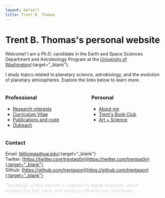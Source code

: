 ```yaml
---
layout: default
title: Trent B. Thomas
---
```



# Trent B. Thomas's personal website

Welcome! I am a Ph.D. candidate in the Earth and Space Sciences Department and Astrobiology Program at the [University of Washington](https://ess.uw.edu/people/trent-thomas/){:target="_blank"}.

I study topics related to planetary science, astrobiology, and the evolution of planetary atmospheres. Explore the links below to learn more.

<div style="display: flex; justify-content: space-between;">
    <div style="flex: 1; margin-right: 20px;">
        <h3>Professional</h3>
        <ul style="list-style-type: square;">
            <li><a href="pages/research_interests.html">Research interests</a></li>
            <li><a href="assets/tthomas_cv.pdf" target="_blank">Curriculum Vitae</a></li>
            <li><a href="pages/publications_and_code.html">Publications and code</a></li>
            <li><a href="pages/outreach.html">Outreach</a></li>
        </ul>
    </div>
    <div style="flex: 1; margin-left: 20px;">
        <h3>Personal</h3>
        <ul style="list-style-type: square;">
            <li><a href="pages/about.html">About me</a></li>
            <li><a href="pages/trents_book_club.html">Trent's Book Club</a></li>
            <li><a href="pages/creative_coding.html">Art + Science</a></li>
        </ul>
    </div>
</div>

### Contact

Email: [tbthomas@uw.edu](mailto:tbthomas@uw.edu){:target="_blank"} \
Twitter: [https://twitter.com/trentag0n](https://twitter.com/trentag0n){:target="_blank"} \
Github: [https://github.com/trentagon](https://github.com/trentagon){:target="_blank"}

<div style="color: lightgray;">
    The design of this website is inspired by digital brutalism, which emphasizes fast, clear, and memory-efficient user interfaces.
</div>

<!-- Include the p5.js sketch -->
<script>
    let shapeRadius = 5.0; // Width of the shape
    let orbitRadiusFactor = 1;
    let orbitRadius;

    let gridSize = 25;
    let gridShift;
    let xgridCenter;
    let ygridCenter;

    let x;
    let y;

    let rotationMap = Math.PI / 2;
    let numFrames = 200;

    let c1, c2;

    function setup() {
        let canvas = createCanvas(1080, 1080);
        canvas.parent('p5-sketch-container');
        frameRate(30);
        ellipseMode(RADIUS);

        orbitRadius = orbitRadiusFactor * shapeRadius;
        gridShift = 2 * (orbitRadius + (shapeRadius / 2));
        xgridCenter = ((width - (gridShift * gridSize)) / 2) + (orbitRadius + (shapeRadius / 2));
        ygridCenter = ((height - (gridShift * gridSize)) / 2) + (orbitRadius + (shapeRadius / 2));

        c1 = color(232, 82, 112);
        c2 = color(82, 168, 232);
    }

    function draw() {
        background(255);
        noStroke();

        let t = 2.0 * frameCount / numFrames;

        for (let i = 0; i < gridSize; i++) {
            for (let j = 0; j < gridSize; j++) {
                let yRotationOffset = map(j / (gridSize - 1), 0, 1, 0, rotationMap);
                let xRotationOffset = map(i / (gridSize - 1), 0, 1, 0, rotationMap);

                x = xgridCenter + (gridShift * i);
                y = ygridCenter + (gridShift * j);

                let distanceFromCenter = sqrt(pow((i - (gridSize - 1) / 2), 2) + pow((j - (gridSize - 1) / 2), 2)) / ((gridSize - 1) / 2);
                let centerOffset = map(distanceFromCenter, 0, 1, 0, Math.PI);

                let r1 = shapeRadius * map(abs(sin(TWO_PI * t - centerOffset)), 0, 1, 2.5, 8);
                let c = lerpColor(c1, c2, map(sin(TWO_PI * t - centerOffset), -1, 1, 0, 1));

                fill(c);
                ellipse(x, y, r1, r1);
            }
        }
    }
</script>


<!-- 
# <span id="title" class="color-animation">Trent B. Thomas's personal website</span> 
<style>
.color-animation {
    animation: colorChange 60s infinite; /* Animation name, duration, and iteration */
}

@keyframes colorChange {
    0% { color: blue; } /* Define colors at different keyframe percentages */
    50% { color: black; }
    100% { color: blue; }
}
</style>
-->